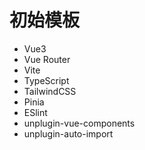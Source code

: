 # 初始模板

- Vue3
- Vue Router
- Vite
- TypeScript
- TailwindCSS
- Pinia
- ESlint
- unplugin-vue-components
- unplugin-auto-import
